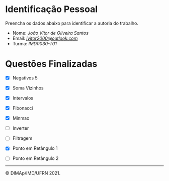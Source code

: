 ﻿# Identificação Pessoal

Preencha os dados abaixo para identificar a autoria do trabalho.

- Nome: *João Vitor de Oliveira Santos*
- Email: *jvitor2000@outlook.com*
- Turma: *IMD0030-T01*

# Questões Finalizadas

- [x] Negativos 5
- [x] Soma Vizinhos
- [x] Intervalos
- [x] Fibonacci
- [x] Minmax
- [ ] Inverter
- [ ] Filtragem
- [x] Ponto em Retângulo 1
- [ ] Ponto em Retângulo 2


--------
&copy; DIMAp/IMD/UFRN 2021.
